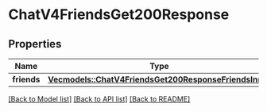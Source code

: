 # ChatV4FriendsGet200Response

## Properties

Name | Type | Description | Notes
------------ | ------------- | ------------- | -------------
**friends** | [**Vec<models::ChatV4FriendsGet200ResponseFriendsInner>**](_chat_v4_friends_get_200_response_friends_inner.md) |  | 

[[Back to Model list]](../README.md#documentation-for-models) [[Back to API list]](../README.md#documentation-for-api-endpoints) [[Back to README]](../README.md)


